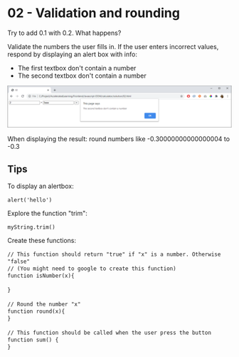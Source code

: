 # 02 - Validation and rounding

Try to add 0.1 with 0.2. What happens?

Validate the numbers the user fills in. If the user enters incorrect values, respond by displaying an alert box with info:
- The first textbox don't contain a number
- The second textbox don't contain a number

![](img/02.png)

When displaying the result: round numbers like -0.30000000000000004 to -0.3

## Tips

To display an alertbox:

    alert('hello')

Explore the function "trim":

    myString.trim()

Create these functions:

    // This function should return "true" if "x" is a number. Otherwise "false"
    // (You might need to google to create this function)
    function isNumber(x){

    }

    // Round the number "x"
    function round(x){
    }

    // This function should be called when the user press the button
    function sum() {
    }